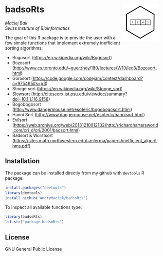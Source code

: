 # badsoRts <img src='man/figures/logo.png' align="right" height="120" />
*Maciej Bak*  
*Swiss Institute of Bioinformatics*

<!-- badges: start -->
<!-- badges: end -->

The goal of this R package is to provide the user with a few simple functions
that implement extremely inefficient sorting algorithms:

* Bogosort (https://en.wikipedia.org/wiki/Bogosort)
* Bozosort (http://www.cs.toronto.edu/~guerzhoy/180/lectures/W10/lec3/Bozosort.html)
* Gorosort (https://code.google.com/codejam/contest/dashboard?c=975485#s=p3)
* Stooge sort (https://en.wikipedia.org/wiki/Stooge_sort)
* Slowsort (http://citeseerx.ist.psu.edu/viewdoc/summary?doi=10.1.1.116.9158)
* Bogobogosort (http://www.dangermouse.net/esoteric/bogobogosort.html)
* Hanoi Sort (http://www.dangermouse.net/esoteric/hanoisort.html)
* Evilsort (https://web.archive.org/web/20131210012102/http://richardhartersworld.com/cri_d/cri/2001/badsort.html)
* Badsort & Worstsort (https://sites.math.northwestern.edu/~mlerma/papers/inefficient_algorithms.pdf)


## Installation

The package can be installed directly from my github with `devtools` R package:

``` r
install.packages("devtools")
library(devtools)
install_github("AngryMaciek/badsoRts")
```

To inspect all available functions type:

``` r
library(badsoRts)
lsf.str("package:badsoRts")
```


## License

GNU General Public License
